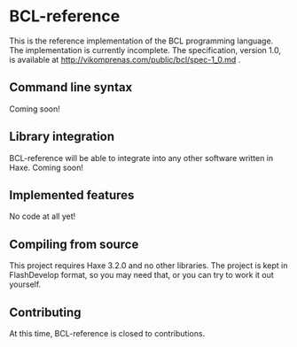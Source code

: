 # BCL-reference
This is the reference implementation of the BCL programming language. The implementation is currently incomplete. The specification, version 1.0, is available at http://vikomprenas.com/public/bcl/spec-1_0.md .

## Command line syntax
Coming soon!

## Library integration
BCL-reference will be able to integrate into any other software written in Haxe.
Coming soon!

## Implemented features
No code at all yet!

## Compiling from source
This project requires Haxe 3.2.0 and no other libraries. The project is kept in FlashDevelop format, so you may need that, or you can try to work it out yourself.

## Contributing
At this time, BCL-reference is closed to contributions.
